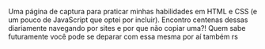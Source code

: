 Uma página de captura para praticar minhas habilidades em HTML e CSS (e um pouco de JavaScript que optei por incluir). 
Encontro centenas dessas diariamente navegando por sites e por que não copiar uma?! Quem sabe futuramente você pode se deparar com essa mesma por aí também rs
